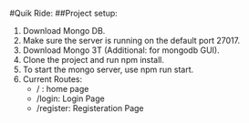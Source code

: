 #Quik Ride:
##Project setup:
1. Download Mongo DB.
2. Make sure the server is running on the default port 27017.
3. Download Mongo 3T (Additional: for mongodb GUI).
4. Clone the project and run npm install.
5. To start the mongo server, use npm run start.
6. Current Routes:
    - / : home page
    - /login: Login Page
    - /register: Registeration Page
